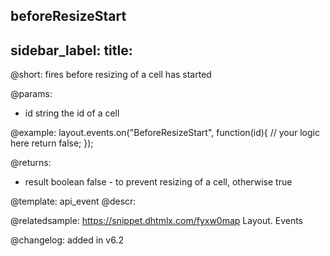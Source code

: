 beforeResizeStart
---
sidebar_label: 
title: 
---          

@short: fires before resizing of a cell has started

@params:
- id		string		the id of a cell


@example:
layout.events.on("BeforeResizeStart", function(id){
	// your logic here
    return false;
});

@returns:
- result	boolean		false - to prevent resizing of a cell, otherwise true



@template: api_event
@descr:

@relatedsample: https://snippet.dhtmlx.com/fyxw0map	Layout. Events

@changelog:
added in v6.2

